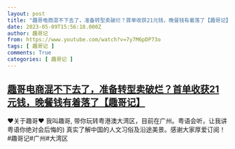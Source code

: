 ```yaml
---
layout: post
title: "趣哥电商混不下去了，准备转型卖破烂？首单收获21元钱，晚餐钱有着落了【趣哥记】"
date: 2023-05-09T15:56:18.000Z
author: 趣哥记
from: https://www.youtube.com/watch?v=7y7M6pDP73o
tags: [ 趣哥记 ]
comments: True
categories: [ 趣哥记 ]
---
```

<!--1683647778000-->
[趣哥电商混不下去了，准备转型卖破烂？首单收获21元钱，晚餐钱有着落了【趣哥记】](https://www.youtube.com/watch?v=7y7M6pDP73o)
------

<div>
♥关于趣哥♥ 我叫趣哥,  带你玩转粤港澳大湾区，目前在广州。粤语会听，让我讲粤语你绝对会后悔的) 真实了解中国的人文习俗及沿途美景。感谢大家厚爱订阅！#趣哥记#广州#大湾区
</div>
